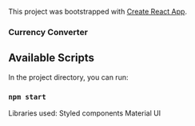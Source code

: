 This project was bootstrapped with [Create React App](https://github.com/facebook/create-react-app).
### Currency Converter


## Available Scripts

In the project directory, you can run:

### `npm start`

Libraries used:
Styled components
Material UI

